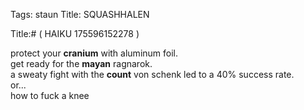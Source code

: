 Tags: staun
Title: SQUASHHALEN
  
Title:# ( HAIKU 175596152278 ) 
  
protect your **cranium** with aluminum foil.  
get ready for the **mayan** ragnarok.  
a sweaty fight with the **count** von schenk led to a 40% success rate.  
or...    
how to fuck a knee